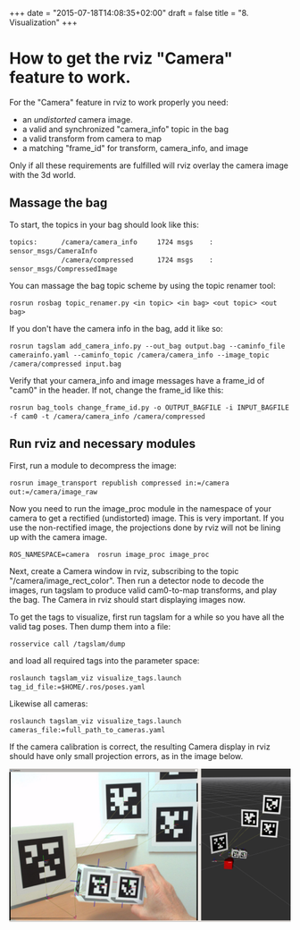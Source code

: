 +++
date = "2015-07-18T14:08:35+02:00"
draft = false
title = "8. Visualization"
+++
# How to get the rviz "Camera" feature to work.
For the "Camera" feature in rviz to work properly you need:

- an *undistorted* camera image.
- a valid and synchronized "camera_info" topic in the bag
- a valid transform from camera to map
- a matching "frame_id" for transform, camera\_info, and image

Only if all these requirements are fulfilled will rviz overlay the
camera image with the 3d world.

## Massage the bag

To start, the topics in your bag should look like this:

    topics:      /camera/camera_info     1724 msgs    : sensor_msgs/CameraInfo
                 /camera/compressed      1724 msgs    : sensor_msgs/CompressedImage

You can massage the bag topic scheme by using the topic renamer tool:

    rosrun rosbag topic_renamer.py <in topic> <in bag> <out topic> <out bag>

If you don't have the camera info in the bag, add it like so:

    rosrun tagslam add_camera_info.py --out_bag output.bag --caminfo_file camerainfo.yaml --caminfo_topic /camera/camera_info --image_topic /camera/compressed input.bag

Verify that your camera\_info and image messages have a frame\_id of
"cam0" in the header. If not, change the frame_id like this:

    rosrun bag_tools change_frame_id.py -o OUTPUT_BAGFILE -i INPUT_BAGFILE -f cam0 -t /camera/camera_info /camera/compressed

## Run rviz and necessary modules
First, run a module to decompress the image:

    rosrun image_transport republish compressed in:=/camera out:=/camera/image_raw
	
Now you need to run the image_proc module in the namespace of your camera
to get a rectified (undistorted) image. This is very important. If you use the non-rectified image, the projections done by rviz will not be lining up with the camera image. 

    ROS_NAMESPACE=camera  rosrun image_proc image_proc

Next, create a Camera window in rviz, subscribing to the topic
"/camera/image_rect_color". Then run a detector node to decode the
images, run tagslam to produce valid cam0-to-map transforms, and play
the bag. The Camera in rviz should start displaying images now.

To get the tags to visualize, first run tagslam for a while so you
have all the valid tag poses. Then dump them into a file:

    rosservice call /tagslam/dump

and load all required tags into the parameter space:

    roslaunch tagslam_viz visualize_tags.launch tag_id_file:=$HOME/.ros/poses.yaml

Likewise all cameras:

    roslaunch tagslam_viz visualize_tags.launch cameras_file:=full_path_to_cameras.yaml

If the camera calibration is correct, the resulting Camera display in
rviz should have only small projection errors, as in the image below.

![rviz camera](../media/rviz_camera.png)



	
